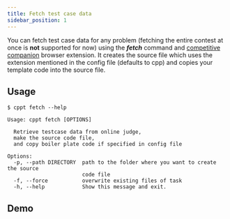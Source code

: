 ```yaml
---
title: Fetch test case data
sidebar_position: 1
---
```


You can fetch test case data for any problem (fetching the entire contest at once is **not** supported for now) using the **_fetch_** command and [competitive companion](https://github.com/jmerle/competitive-companion) browser extension. It creates the source file which uses the extension mentioned in the config file (defaults to cpp) and copies your template code into the source file.

## Usage

```shell
$ cppt fetch --help
```

```shell
Usage: cppt fetch [OPTIONS]

  Retrieve testcase data from online judge,
  make the source code file,
  and copy boiler plate code if specified in config file

Options:
  -p, --path DIRECTORY  path to the folder where you want to create the source
                        code file
  -f, --force           overwrite existing files of task
  -h, --help            Show this message and exit.
```

## Demo
